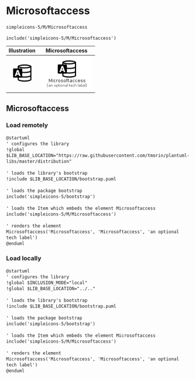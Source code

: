 # Microsoftaccess


```text
simpleicons-5/M/Microsoftaccess
```

```text
include('simpleicons-5/M/Microsoftaccess')
```



| Illustration | Microsoftaccess |
| :---: | :---: |
| ![illustration for Illustration](../../simpleicons-5/M/Microsoftaccess.png) | ![illustration for Microsoftaccess](../../simpleicons-5/M/Microsoftaccess.Local.png) |




## Microsoftaccess

### Load remotely
```plantuml
@startuml
' configures the library
!global $LIB_BASE_LOCATION="https://raw.githubusercontent.com/tmorin/plantuml-libs/master/distribution"

' loads the library's bootstrap
!include $LIB_BASE_LOCATION/bootstrap.puml

' loads the package bootstrap
include('simpleicons-5/bootstrap')

' loads the Item which embeds the element Microsoftaccess
include('simpleicons-5/M/Microsoftaccess')

' renders the element
Microsoftaccess('Microsoftaccess', 'Microsoftaccess', 'an optional tech label')
@enduml
```

### Load locally
```plantuml
@startuml
' configures the library
!global $INCLUSION_MODE="local"
!global $LIB_BASE_LOCATION="../.."

' loads the library's bootstrap
!include $LIB_BASE_LOCATION/bootstrap.puml

' loads the package bootstrap
include('simpleicons-5/bootstrap')

' loads the Item which embeds the element Microsoftaccess
include('simpleicons-5/M/Microsoftaccess')

' renders the element
Microsoftaccess('Microsoftaccess', 'Microsoftaccess', 'an optional tech label')
@enduml
```

